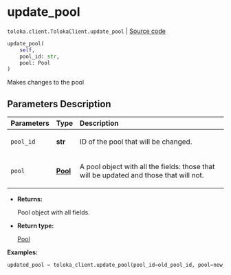 # update_pool
`toloka.client.TolokaClient.update_pool` | [Source code](https://github.com/Toloka/toloka-kit/blob/v0.1.24/src/client/__init__.py#L44)

```python
update_pool(
    self,
    pool_id: str,
    pool: Pool
)
```

Makes changes to the pool

## Parameters Description

| Parameters | Type | Description |
| :----------| :----| :-----------|
`pool_id`|**str**|<p>ID of the pool that will be changed.</p>
`pool`|**[Pool](toloka.client.pool.Pool.md)**|<p>A pool object with all the fields: those that will be updated and those that will not.</p>

* **Returns:**

  Pool object with all fields.

* **Return type:**

  [Pool](toloka.client.pool.Pool.md)

**Examples:**

```python
updated_pool = toloka_client.update_pool(pool_id=old_pool_id, pool=new_pool_object)
```
